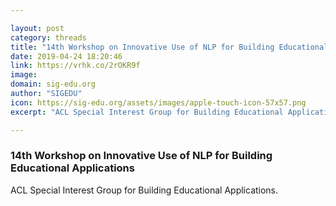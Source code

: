 ```yaml
---

layout: post
category: threads
title: "14th Workshop on Innovative Use of NLP for Building Educational Applications"
date: 2019-04-24 18:20:46
link: https://vrhk.co/2rOKR9f
image: 
domain: sig-edu.org
author: "SIGEDU"
icon: https://sig-edu.org/assets/images/apple-touch-icon-57x57.png
excerpt: "ACL Special Interest Group for Building Educational Applications."

---
```


### 14th Workshop on Innovative Use of NLP for Building Educational Applications

ACL Special Interest Group for Building Educational Applications.